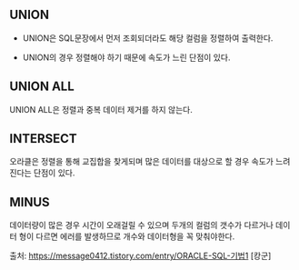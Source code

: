 ## UNION
- UNION은 SQL문장에서 먼저 조회되더라도 해당 컬럼을 정렬하여 출력한다.

- UNION의 경우 정렬해야 하기 때문에 속도가 느린 단점이 있다.


## UNION ALL
UNION ALL은 정렬과 중복 데이터 제거를 하지 않는다. 

## INTERSECT

오라클은 정렬을 통해 교집합을 찾게되며 많은 데이터를 대상으로 할 경우 속도가 느려진다는 단점이 있다.


## MINUS

데이터량이 많은 경우 시간이 오래걸릴 수 있으며 두개의 컬럼의 갯수가 다르거나 데이터 형이 다르면 에러를 발생하므로 개수와 데이터형을 꼭 맞춰야한다.

출처: https://message0412.tistory.com/entry/ORACLE-SQL-기법1 [캉군]

